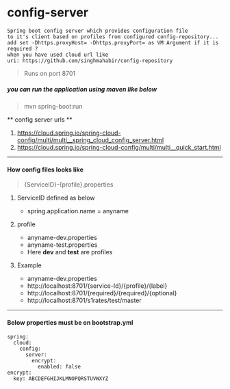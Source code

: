 # config-server
````
Spring boot config server which provides configuration file 
to it's client based on profiles from configured config-repository...
add set -Dhttps.proxyHost= -Dhttps.proxyPort= as VM Argument if it is required ?  
when you have used cloud url like 
uri: https://github.com/singhmahabir/config-repository
````

> Runs on port 8701

##### you can run the application using maven like below
> mvn spring-boot:run

** config server urls **
1. https://cloud.spring.io/spring-cloud-config/multi/multi__spring_cloud_config_server.html
2. https://cloud.spring.io/spring-cloud-config/multi/multi__quick_start.html

------------------------------------------------------------
#### How config files looks like
> {ServiceID}-{profile}.properties

1. ServiceID defined as below
    - spring.application.name = anyname

2. profile
    - anyname-dev.properties
    - anyname-test.properties
    - Here **dev** and **test** are profiles
3. Example
    - anyname-dev.properties
    - http://localhost:8701/{service-Id}/{profile}/{label}
    - http://localhost:8701/{required}/{required}/{optional}
    - http://localhost:8701/s1rates/test/master

------------------------------------------------------------

#### Below properties must be on bootstrap.yml

````
spring:
  cloud: 
    config:
      server:
        encrypt:
          enabled: false
encrypt:
  key: ABCDEFGHIJKLMNOPQRSTUVWXYZ
````